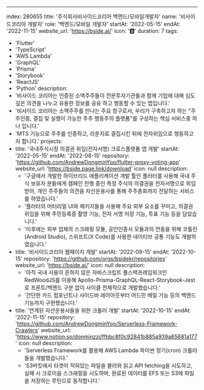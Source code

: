---
index:  280655
title: '주식회사비사이드코리아 백엔드/모바일개발자'
name: '비사이드코리아 개발자'
role: '백엔드/모바일 개발자'
startAt: '2022-05-15'
endAt: '2022-11-15'
website_url: 'https://bside.ai/'
icon: '🅱'
duration: 7
tags:
  - 'Flutter'
  - 'TypeScript'
  - 'AWS Lambda'
  - 'GraphQL'
  - 'Prisma'
  - 'Storybook'
  - 'ReactJS'
  - 'Python'
description:
  - '비사이드 코리아는 인증된 소액주주들이 전문투자기관들과 함께 기업에 대해 심도 깊은 의견을 나누고 유용한 정보를 공유 하고 행동할 수 있는 앱입니다.'
  - '비사이드 코리아는 소액주주를 만나는 주요 창구로서, 우리가 구축하고자 하는 "주주인증, 결집 및 실행이 가능한 주주 행동주의 플랫폼"를 구성하는 핵심 서비스중 하나 입니다.'
  - 'MTS 기능으로 주주를 인증하고, 라운지로 결집시킨 뒤에 전자위임으로 행동하고자 합니다.'
projects:
  - title: '국내주식시장 의결권 위임(전자서명) 크로스플랫폼 앱 개발'
    startAt: '2022-05-15'
    endAt: '2022-08-15'
    repository: 'https://github.com/AndrewDongminYoo/flutter-proxy-voting-app'
    website_url: 'https://bside.page.link/download'
    icon: null
    description:
      - '구글에서 개발한 하이브리드 애플리케이션 개발 툴인 플러터를 사용해 국내 주식 보유자 분들에게 캠페인 진행 중인 특정 주식의 의결권을 전자서명으로 위임받아, 개인 주주들의 의견을 자산운용사를 통해 주주총회까지 전달하는 서비스를 하였습니다.'
      - '플러터의 머터리얼 UI와 패키지들을 사용해 주요 외부 요소를 꾸미고, 의결권 위임을 위해 주민등록증 촬영 기능, 전자 서명 저장 기능, 투표 기능 등을 담았습니다.'
      - '이후에는 외부 업체의 스크래핑 모듈, 공인인증서 모듈과의 연동을 위해 코틀린(Android Studio), 스위프트(X Code)를 사용한 네이티브 공통 기능도 개발하였습니다.'
  - title: '비사이드코리아 웹페이지 개발'
    startAt: '2022-09-15'
    endAt: '2022-10-15'
    repository: 'https://github.com/orgs/bsidekr/repositories'
    website_url: 'https://bside.ai/'
    icon: null
    description:
      - '아직 국내 사용이 흔하지 않은 자바스크립트 풀스택프레임워크인 RedWoodJS를 이용해 Apollo-Prisma-GraphQL-React-Storybook-Jest로 프론트/백엔드 구분 없이 사이클 전체적으로 개발했습니다.'
      - '간단한 카드 컴포넌트나 사이드바 레이아웃부터 어드민 메일 기능 등의 백엔드 기능까지 구현했습니다.'
  - title: '연계된 자산운용사들을 위한 크롤러 개발'
    startAt: '2022-10-15'
    endAt: '2022-11-15'
    repository: 'https://github.com/AndrewDongminYoo/Serverless-Framework-Crawlers'
    website_url: 'https://www.notion.so/donminzzi/ffbbc8f0c92841b885a939a65681a177'
    icon: null
    description:
      - 'Serverless Framework를 활용해 AWS Lambda 파이썬 정기(cron) 크롤러들을 개발했습니다.'
      - 'S3버킷에서 타겟이 적혀있는 파일을 불러와 읽고 API fetching을 시도하고, 실패 시 크로미움 스크래핑을 시도하며, 완료된 데이터를 EFS 또는 S3에 파일을 저장하는 루틴으로 동작합니다.'
